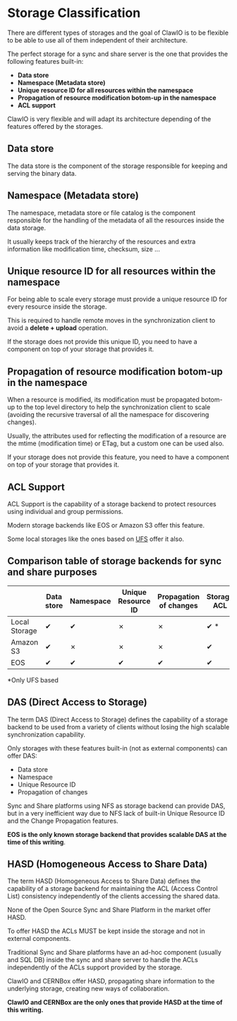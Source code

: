 # Storage Classification

There are different types of storages and the goal of ClawIO is to be flexible to be able to use all of them independent of their architecture.

The perfect storage for a sync and share server is the one that provides the following features built-in:

* **Data store**
* **Namespace (Metadata store)**
* **Unique resource ID for all resources within the namespace**
* **Propagation of resource modification botom-up in the namespace**
* **ACL support**


ClawIO is very flexible and will adapt its architecture depending of the features offered by the storages.

## Data store

The data store is the component of the storage responsible for keeping and serving the binary data.

## Namespace (Metadata store)

The namespace, metadata store or file catalog is the component responsible for the handling of the metadata of all the resources inside the data storage.

It usually keeps track of the hierarchy of the resources and extra information like modification time, checksum, size ...

## Unique resource ID for all resources within the namespace

For being able to scale every storage must provide a unique resource ID for every resource inside the storage.

This is required to handle remote moves in the synchronization client to avoid a **delete + upload** operation.

If the storage does not provide this unique ID, you need to have a component on top of your storage that provides it.

## Propagation of resource modification botom-up in the namespace

When a resource is modified, its modification must be propagated botom-up to the top level directory to help the synchronization client to scale (avoiding the recursive traversal of all the namespace for discovering changes).

Usually, the attributes used for reflecting the modification of a resource are the mtime (modification time) or ETag, but a custom one can be used also.

If your storage does not provide this feature, you need to have a component on top of your storage that provides it.

## ACL Support

ACL Support is the capability of a storage backend to protect resources using individual and group permissions.

Modern storage backends like EOS or Amazon S3 offer this feature.

Some local storages like the ones based on  [UFS](https://www.freebsd.org/doc/handbook/fs-acl.html) offer it also.

## Comparison table of storage backends for sync and share purposes

|  | Data store| Namespace | Unique Resource ID | Propagation of changes | Storage ACL
| -- | -- | -- | -- | -- | -- |
| Local Storage | ✔ | ✔ |  ✗ | ✗  | ✔ * |
| Amazon S3 | ✔ | ✗ | ✗ | ✗ | ✔ |
| EOS | ✔ | ✔ | ✔ | ✔ | ✔ |

*Only UFS based 

## DAS (Direct Access to Storage)

The term DAS (Direct Access to Storage) defines the capability of a storage backend to be used from a variety of clients without losing the high scalable synchronization capability.

Only storages with these features built-in (not as external components) can offer DAS:

* Data store
* Namespace
* Unique Resource ID
* Propagation of changes



Sync and Share platforms using  NFS as storage backend can provide DAS, but in a very inefficient way due to NFS lack of built-in Unique Resource ID and the Change Propagation features.

**EOS is the only known storage backend that provides scalable DAS at the time of this writing**.

## HASD (Homogeneous Access to Share Data)

The term HASD (Homogeneous Access to Share Data) defines the capability of a storage backend for maintaining the ACL (Access Control List) consistency independently of the clients accessing the shared data.

None of the Open Source Sync and Share Platform in the market offer HASD.

To offer HASD the ACLs MUST be kept inside the storage and not in external components.

Traditional Sync and Share platforms have an ad-hoc component (usually and SQL DB) inside the sync and share server to handle the ACLs independently of the ACLs support provided by the storage.

ClawIO and CERNBox offer HASD, propagating share information to the underlying storage, creating new ways of collaboration.

**ClawIO and CERNBox are the only ones that provide HASD at the time of this writing.**
